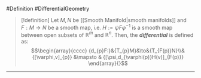 #Definition #DifferentialGeometry 

> [!definition]
> Let $M,N$ be [[Smooth Manifold|smooth manifolds]] and $F:M\to N$ be a smooth map, i.e. $H:=\psi F\varphi ^{-1}$ is a smooth map between open subsets of $\mathbb{R}^m$ and $\mathbb{R}^n$. Then, the ***differential*** is defined as: $$\begin{array}{cccc} {d_{p}F:}&{T_{p}M}&\to&{T_{F(p)}N}\\&{[\varphi,v]_{p}} &\mapsto & {[\psi,d_{\varphi(p)}H(v)]_{F(p)}} \end{array}{}$$
---
